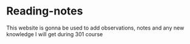# Reading-notes
This website is gonna be used to add observations, notes and any new knowledge I will get during 301 course
